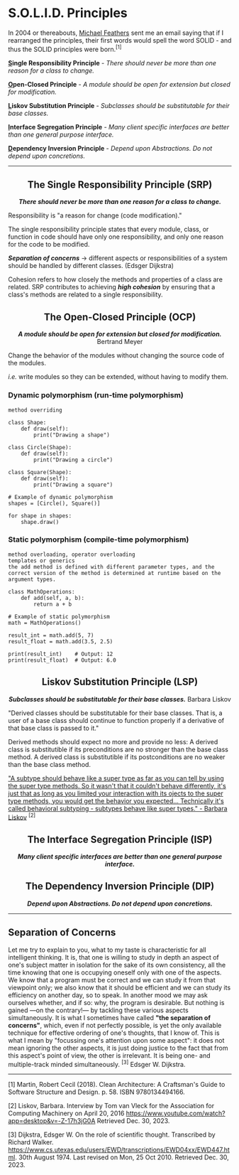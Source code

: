 # S.O.L.I.D. Principles 

In 2004 or thereabouts, [Michael Feathers](https://michaelfeathers.silvrback.com) sent me an email saying that if I rearranged the principles, their first words would spell the word SOLID - and thus the SOLID principles were born.<sup>[1]</sup>

**<u>S</u>ingle Responsibility Principle** - *There should never be more than one reason for a class to change.*

**<u>O</u>pen-Closed Principle** - *A module should be open for extension but closed for modification.*

**<u>L</u>iskov Substitution Principle** - *Subclasses should be substitutable for their base classes.*

**<u>I</u>nterface Segregation Principle** - *Many client specific interfaces are better than one general purpose interface.*

**<u>D</u>ependency Inversion Principle** - *Depend upon Abstractions. Do not depend upon concretions.*

<hr/>

<div align="center">

## **The Single Responsibility Principle (SRP)**


***There should never be more than one reason for a class to change.***

</div>

Responsibility is "a reason for change (code modification)."

The single responsibility principle states that every module, class, or function in code should have only one responsibility, and only one reason for the code to be modified.

***Separation of concerns*** -> different aspects or responsibilities of a system should be handled by different classes. (Edsger Dijkstra)

Cohesion refers to how closely the methods and properties of a class are related. SRP contributes to achieving ***high cohesion*** by ensuring that a class's methods are related to a single responsibility.

<div align="center">

## **The Open-Closed Principle (OCP)**

***A module should be open for extension but closed for modification.*** 
Bertrand Meyer

</div>

Change the behavior of the modules without changing the source code of the modules.

*i.e.* write modules so they can be extended, without having to modify them. 

### Dynamic polymorphism (run-time polymorphism)
    method overriding

```
class Shape:
    def draw(self):
        print("Drawing a shape")

class Circle(Shape):
    def draw(self):
        print("Drawing a circle")

class Square(Shape):
    def draw(self):
        print("Drawing a square")

# Example of dynamic polymorphism
shapes = [Circle(), Square()]

for shape in shapes:
    shape.draw()
```

### Static polymorphism (compile-time polymorphism)
    method overloading, operator overloading
    templates or generics
    the add method is defined with different parameter types, and the correct version of the method is determined at runtime based on the argument types.

```
class MathOperations:
    def add(self, a, b):
        return a + b

# Example of static polymorphism
math = MathOperations()

result_int = math.add(5, 7)
result_float = math.add(3.5, 2.5)

print(result_int)    # Output: 12
print(result_float)  # Output: 6.0
```

<div align="center">

## **Liskov Substitution Principle (LSP)**

***Subclasses should be substitutable for their base classes.*** Barbara Liskov

</div>

"Derived classes should be substitutable for their base classes. That is, a user of a base class should continue to function properly if a derivative of that base class is passed to it."

Derived methods should expect no more and provide no less:
A derived class is substitutible if its preconditions are no stronger than the base class method.
A derived class is substitutible if its postconditions are no weaker than the base class method.

["A subtype should behave like a super type as far as you can tell by using the super type methods. So it wasn't that it couldn't behave differently, it's just that as long as you limited your interaction with its ojects to the super type methods, you would get the behavior you expected... Technically it's called behavioral subtyping - subtypes behave like super types." - Barbara Liskov](https://www.youtube.com/watch?app=desktop&v=-Z-17h3jG0A) <sup>[2]</sup>


<div align="center">

## **The Interface Segregation Principle (ISP)**

***Many client specific interfaces are better than one general purpose interface.***

</div>

<div align="center">

## **The Dependency Inversion Principle (DIP)**

***Depend upon Abstractions. Do not depend upon concretions.***

</div>

<hr>

## **Separation of Concerns**

Let me try to explain to you, what to my taste is characteristic for all intelligent thinking. It is, that one is willing to study in depth an aspect of one's subject matter in isolation for the sake of its own consistency, all the time knowing that one is occupying oneself only with one of the aspects. We know that a program must be correct and we can study it from that viewpoint only; we also know that it should be efficient and we can study its efficiency on another day, so to speak. In another mood we may ask ourselves whether, and if so: why, the program is desirable. But nothing is gained —on the contrary!— by tackling these various aspects simultaneously. It is what I sometimes have called **"the separation of concerns"**, which, even if not perfectly possible, is yet the only available technique for effective ordering of one's thoughts, that I know of. This is what I mean by "focussing one's attention upon some aspect": it does not mean ignoring the other aspects, it is just doing justice to the fact that from this aspect's point of view, the other is irrelevant. It is being one- and multiple-track minded simultaneously. <sup>[3]</sup> 
Edsger W. Dijkstra. 

<hr>

[1] Martin, Robert Cecil (2018). Clean Architecture: A Craftsman's Guide to Software Structure and Design. p. 58. ISBN 9780134494166.

[2] Liskov, Barbara. Interview by Tom van Vleck for the Association for Computing Machinery on April 20, 2016 https://www.youtube.com/watch?app=desktop&v=-Z-17h3jG0A Retrieved Dec. 30, 2023.

[3] Dijkstra, Edsger W. On the role of scientific thought. Transcribed by Richard Walker. https://www.cs.utexas.edu/users/EWD/transcriptions/EWD04xx/EWD447.html. 30th August 1974. Last revised on Mon, 25 Oct 2010. Retrieved Dec. 30, 2023.

